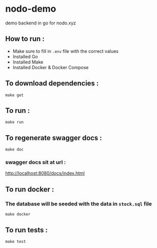 # nodo-demo

demo backend in go for nodo.xyz

## How to run :

- Make sure to fill in `.env` file with the correct values
- Installed Go
- Installed Make
- Installed Docker & Docker Compose

## To download dependencies :

`make get`

## To run :

`make run`

## To regenerate swagger docs :

`make doc`

### swagger docs sit at url :

[http://localhost:8080/docs/index.html](http://localhost:8080/docs/index.html)

## To run docker :

### The database will be seeded with the data in `stock.sql` file

`make docker`

## To run tests :

`make test`
